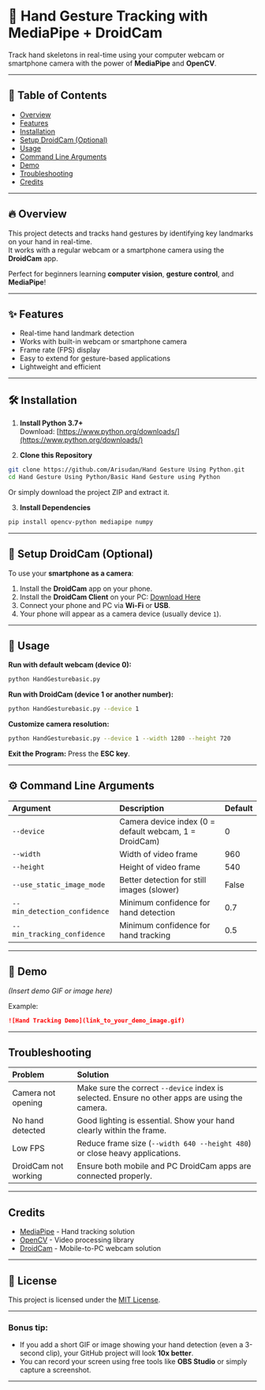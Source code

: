# 🤚 Hand Gesture Tracking with MediaPipe + DroidCam

Track hand skeletons in real-time using your computer webcam or smartphone camera with the power of **MediaPipe** and **OpenCV**.

---

## 📑 Table of Contents

- [Overview](#-overview)
- [Features](#-features)
- [Installation](#-installation)
- [Setup DroidCam (Optional)](#-setup-droidcam-optional)
- [Usage](#-usage)
- [Command Line Arguments](#-command-line-arguments)
- [Demo](#-demo)
- [Troubleshooting](#-troubleshooting)
- [Credits](#-credits)

---

## 🔥 Overview

This project detects and tracks hand gestures by identifying key landmarks on your hand in real-time.  
It works with a regular webcam or a smartphone camera using the **DroidCam** app.

Perfect for beginners learning **computer vision**, **gesture control**, and **MediaPipe**!

---

## ✨ Features

- Real-time hand landmark detection
- Works with built-in webcam or smartphone camera
- Frame rate (FPS) display
- Easy to extend for gesture-based applications
- Lightweight and efficient

---

## 🛠 Installation

1. **Install Python 3.7+**  
   Download: [https://www.python.org/downloads/](https://www.python.org/downloads/)

2. **Clone this Repository**

```bash
git clone https://github.com/Arisudan/Hand Gesture Using Python.git
cd Hand Gesture Using Python/Basic Hand Gesture using Python
```

Or simply download the project ZIP and extract it.

3. **Install Dependencies**

```bash
pip install opencv-python mediapipe numpy
```

---

## 📱 Setup DroidCam (Optional)

To use your **smartphone as a camera**:

1. Install the **DroidCam** app on your phone.
2. Install the **DroidCam Client** on your PC: [Download Here](https://www.dev47apps.com/)
3. Connect your phone and PC via **Wi-Fi** or **USB**.
4. Your phone will appear as a camera device (usually device `1`).

---

## 🚀 Usage

**Run with default webcam (device 0):**

```bash
python HandGesturebasic.py
```

**Run with DroidCam (device 1 or another number):**

```bash
python HandGesturebasic.py --device 1
```

**Customize camera resolution:**

```bash
python HandGesturebasic.py --device 1 --width 1280 --height 720
```

**Exit the Program:** Press the **ESC key**.

---

## ⚙️ Command Line Arguments

| Argument | Description | Default |
|:---|:---|:---|
| `--device` | Camera device index (0 = default webcam, 1 = DroidCam) | 0 |
| `--width` | Width of video frame | 960 |
| `--height` | Height of video frame | 540 |
| `--use_static_image_mode` | Better detection for still images (slower) | False |
| `--min_detection_confidence` | Minimum confidence for hand detection | 0.7 |
| `--min_tracking_confidence` | Minimum confidence for hand tracking | 0.5 |

---

## 🎥 Demo

*(Insert demo GIF or image here)*

Example:

```markdown
![Hand Tracking Demo](link_to_your_demo_image.gif)
```

---

## Troubleshooting

| Problem | Solution |
|:---|:---|
| Camera not opening | Make sure the correct `--device` index is selected. Ensure no other apps are using the camera. |
| No hand detected | Good lighting is essential. Show your hand clearly within the frame. |
| Low FPS | Reduce frame size (`--width 640 --height 480`) or close heavy applications. |
| DroidCam not working | Ensure both mobile and PC DroidCam apps are connected properly. |

---

## Credits

- [MediaPipe](https://mediapipe.dev/) - Hand tracking solution
- [OpenCV](https://opencv.org/) - Video processing library
- [DroidCam](https://www.dev47apps.com/) - Mobile-to-PC webcam solution

---

## 📜 License

This project is licensed under the [MIT License](LICENSE).

---

### Bonus tip:
- If you add a short GIF or image showing your hand detection (even a 3-second clip), your GitHub project will look **10x better**.
- You can record your screen using free tools like **OBS Studio** or simply capture a screenshot.

---

